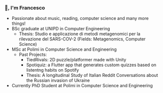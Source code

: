 ### 👋, I'm Francesco

- Passionate about music, reading, computer science and many more things!
- BSc graduate at UNIPD in Computer Engineering
  - Thesis: Studio e applicazione di metodi metagenomici per la rilevazione del SARS-COV-2 (Fields: Metagenomics, Computer Science)
- MSc at Polimi in Computer Science and Engineering
  - Past Projects:
    - TiedRivals: 2D puzzle/platformer made with Unity
    - Spotiquiz: a Flutter app that generates custom quizzes based on listentng habits on Spotify
    - Thesis: A longitudinal Study of Italian Reddit Conversations about the Russian invasion of Ukraine
- Currently PhD Student at Polimi in Computer Science and Engineering
